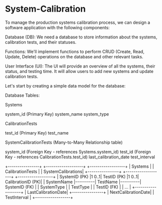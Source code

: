 # System-Calibration

To manage the production systems calibration process, we can design a software application with the following components:

Database (DB): We need a database to store information about the systems, calibration tests, and their statuses.

Functions: We'll implement functions to perform CRUD (Create, Read, Update, Delete) operations on the database and other relevant tasks.

User Interface (UI): The UI will provide an overview of all the systems, their status, and testing time. It will allow users to add new systems and update calibration tests.

Let's start by creating a simple data model for the database:

Database Tables:

Systems

system_id (Primary Key)
system_name
system_type


CalibrationTests

test_id (Primary Key)
test_name

SystemCalibrationTests (Many-to-Many Relationship table)

system_id (Foreign Key - references Systems.system_id)
test_id (Foreign Key - references CalibrationTests.test_id)
last_calibration_date
test_interval



  +----------------+          +-------------------+          +------------------+
  |    Systems     |          |  CalibrationTests |          | SystemCalibrations|
  +----------------+          +-------------------+          +------------------+
  | SystemID (PK)  |1      0..1| TestID (PK)       |1      0..1| CalibrationID (PK)|
  | SystemName     |----------| TestName          |----------| SystemID (FK)     |
  | SystemType     |          | TestType          |          | TestID (FK)       |
  | ...            |          +-------------------+          | LastCalibrationDate|
  +----------------+                                        | NextCalibrationDate|
                                                             | TestInterval      |
                                                             +------------------+

